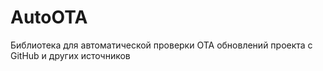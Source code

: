 # AutoOTA
 Библиотека для автоматической проверки ОТА обновлений проекта с GitHub и других источников
